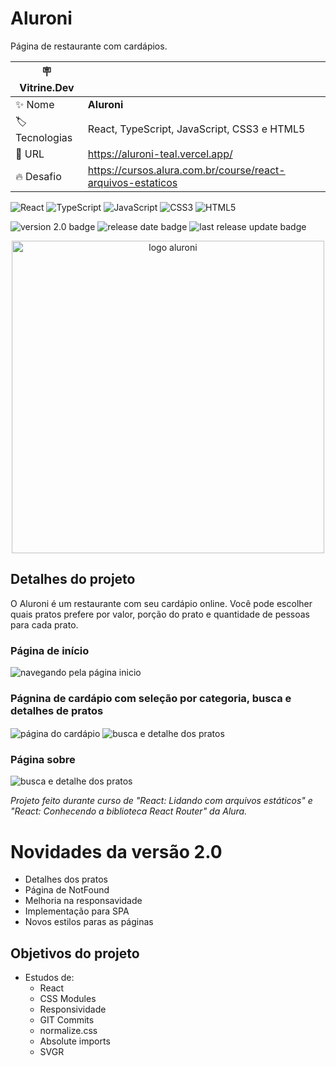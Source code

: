 # Aluroni

Página de restaurante com cardápios.

| :placard: Vitrine.Dev |     |
| -------------  | --- |
| :sparkles: Nome        | **Aluroni**
| :label: Tecnologias | React, TypeScript, JavaScript, CSS3 e HTML5
| :rocket: URL         | https://aluroni-teal.vercel.app/
| :fire: Desafio     | https://cursos.alura.com.br/course/react-arquivos-estaticos

![React](https://img.shields.io/badge/react-%2320232a.svg?style=for-the-badge&logo=react&logoColor=%2361DAFB)
![TypeScript](https://img.shields.io/badge/typescript-%23007ACC.svg?style=for-the-badge&logo=typescript&logoColor=white)
![JavaScript](https://img.shields.io/badge/javascript-%23323330.svg?style=for-the-badge&logo=javascript&logoColor=%23F7DF1E)
![CSS3](https://img.shields.io/badge/css3-%231572B6.svg?style=for-the-badge&logo=css3&logoColor=white)
![HTML5](https://img.shields.io/badge/html5-%23E34F26.svg?style=for-the-badge&logo=html5&logoColor=white)


![version 2.0 badge](https://img.shields.io/badge/Version-2.0-green)
![release date badge](https://img.shields.io/badge/Release%20date-31%2F10%2F22-blue)
![last release update badge](https://img.shields.io/badge/Last%20Release%20Update-21%2F02%2F23-brightgreen)

<div align="center">
 <img alt="logo aluroni" src="https://user-images.githubusercontent.com/91892938/221433308-e2bf1641-8e6d-4290-b2ec-bd07260341f4.svg#vitrinedev" width="500"/>
</div>
 
## Detalhes do projeto

O Aluroni é um restaurante com seu cardápio online. Você pode escolher quais pratos prefere por valor, porção do prato e quantidade de pessoas para cada prato.

### Página de início
 <img align="center" alt="navegando pela página inicio" src="https://user-images.githubusercontent.com/91892938/221432713-d65fc8ce-ca4b-455d-8ca9-7ad45d1e345c.gif" />

### Págnina de cardápio com seleção por categoria, busca e detalhes de pratos
 <img align="center" alt="página do cardápio" src="https://user-images.githubusercontent.com/91892938/221432916-960d5902-ac50-4246-883f-2e6ebf9cb5d2.gif" />
 
 <img align="center" alt="busca e detalhe dos pratos" src="https://user-images.githubusercontent.com/91892938/221433098-94983e0d-01bb-4502-9cea-3769fc7b0b1f.gif" />

### Página sobre
<img align="center" alt="busca e detalhe dos pratos" src="https://user-images.githubusercontent.com/91892938/221433174-bfc44cc8-fa1f-4a18-b23e-24f33d8b3cd5.gif" />

_Projeto feito durante curso de "React: Lidando com arquivos estáticos" e "React: Conhecendo a biblioteca React Router" da Alura._

# Novidades da versão 2.0

- Detalhes dos pratos
- Página de NotFound
- Melhoria na responsavidade
- Implementação para SPA
- Novos estilos paras as páginas

## Objetivos do projeto
* Estudos de:
  * React
  * CSS Modules
  * Responsividade
  * GIT Commits
  * normalize.css
  * Absolute imports
  * SVGR
